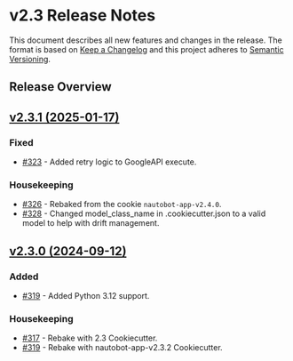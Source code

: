 <!-- towncrier release notes start -->

# v2.3 Release Notes

This document describes all new features and changes in the release. The format is based on [Keep a
Changelog](https://keepachangelog.com/en/1.0.0/) and this project adheres to [Semantic
Versioning](https://semver.org/spec/v2.0.0.html).

## Release Overview

## [v2.3.1 (2025-01-17)](https://github.com/nautobot/nautobot-app-circuit-maintenance/releases/tag/v2.3.1)

### Fixed

- [#323](https://github.com/nautobot/nautobot-app-circuit-maintenance/issues/323) - Added retry logic to GoogleAPI execute.

### Housekeeping

- [#326](https://github.com/nautobot/nautobot-app-circuit-maintenance/issues/326) - Rebaked from the cookie `nautobot-app-v2.4.0`.
- [#328](https://github.com/nautobot/nautobot-app-circuit-maintenance/issues/328) - Changed model_class_name in .cookiecutter.json to a valid model to help with drift management.

## [v2.3.0 (2024-09-12)](https://github.com/nautobot/nautobot-app-circuit-maintenance/releases/tag/v2.3.0)

### Added

- [#319](https://github.com/nautobot/nautobot-app-circuit-maintenance/issues/319) - Added Python 3.12 support.

### Housekeeping

- [#317](https://github.com/nautobot/nautobot-app-circuit-maintenance/issues/317) - Rebake with 2.3 Cookiecutter.
- [#319](https://github.com/nautobot/nautobot-app-circuit-maintenance/issues/319) - Rebake with nautobot-app-v2.3.2 Cookiecutter.
